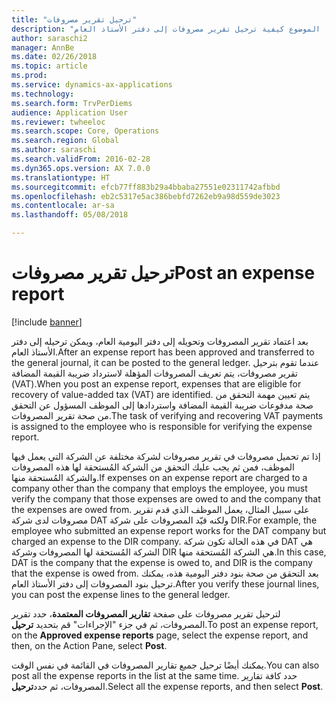 ```yaml
---
title: "ترحيل تقرير مصروفات"
description: "يشرح هذا الموضوع كيفية ترحيل تقرير مصروفات إلى دفتر الأستاذ العام."
author: saraschi2
manager: AnnBe
ms.date: 02/26/2018
ms.topic: article
ms.prod: 
ms.service: dynamics-ax-applications
ms.technology: 
ms.search.form: TrvPerDiems
audience: Application User
ms.reviewer: twheeloc
ms.search.scope: Core, Operations
ms.search.region: Global
ms.author: saraschi
ms.search.validFrom: 2016-02-28
ms.dyn365.ops.version: AX 7.0.0
ms.translationtype: HT
ms.sourcegitcommit: efcb77ff883b29a4bbaba27551e02311742afbbd
ms.openlocfilehash: eb2c5317e5ac386bebfd7262eb9a98d559de3023
ms.contentlocale: ar-sa
ms.lasthandoff: 05/08/2018

---
```


# <a name="post-an-expense-report"></a><span data-ttu-id="1e8a1-103">ترحيل تقرير مصروفات</span><span class="sxs-lookup"><span data-stu-id="1e8a1-103">Post an expense report</span></span>

[!include [banner](../includes/banner.md)]

<span data-ttu-id="1e8a1-104">بعد اعتماد تقرير المصروفات وتحويله إلى دفتر اليومية العام، ويمكن ترحيله إلى دفتر الأستاذ العام.</span><span class="sxs-lookup"><span data-stu-id="1e8a1-104">After an expense report has been approved and transferred to the general journal, it can be posted to the general ledger.</span></span> <span data-ttu-id="1e8a1-105">عندما تقوم بترحيل تقرير مصروفات، يتم تعريف المصروفات المؤهلة لاسترداد ضريبة القيمة المضافة (VAT).</span><span class="sxs-lookup"><span data-stu-id="1e8a1-105">When you post an expense report, expenses that are eligible for recovery of value-added tax (VAT) are identified.</span></span> <span data-ttu-id="1e8a1-106">يتم تعيين مهمة التحقق من صحة مدفوعات ضريبة القيمة المضافة واستردادها إلى الموظف المسؤول عن التحقق من صحة تقرير المصروفات.</span><span class="sxs-lookup"><span data-stu-id="1e8a1-106">The task of verifying and recovering VAT payments is assigned to the employee who is responsible for verifying the expense report.</span></span>

<span data-ttu-id="1e8a1-107">إذا تم تحميل مصروفات في تقرير مصروفات لشركة مختلفة عن الشركة التي يعمل فيها الموظف، فمن ثم يجب عليك التحقق من الشركة المُستحقة لها هذه المصروفات والشركة المُستحقة منها.</span><span class="sxs-lookup"><span data-stu-id="1e8a1-107">If expenses on an expense report are charged to a company other than the company that employs the employee, you must verify the company that those expenses are owed to and the company that the expenses are owed from.</span></span> <span data-ttu-id="1e8a1-108">على سبيل المثال، يعمل الموظف الذي قدم تقرير مصروفات لدى شركة DAT ولكنه قيّد المصروفات على شركة DIR.</span><span class="sxs-lookup"><span data-stu-id="1e8a1-108">For example, the employee who submitted an expense report works for the DAT company but charged an expense to the DIR company.</span></span> <span data-ttu-id="1e8a1-109">في هذه الحالة تكون شركة DAT هي الشركة المُستحقة لها المصروفات وشركة DIR هي الشركة المُستحقة منها.</span><span class="sxs-lookup"><span data-stu-id="1e8a1-109">In this case, DAT is the company that the expense is owed to, and DIR is the company that the expense is owed from.</span></span> <span data-ttu-id="1e8a1-110">بعد التحقق من صحة بنود دفتر اليومية هذه، يمكنك ترحيل بنود المصروفات إلى دفتر الأستاذ العام.</span><span class="sxs-lookup"><span data-stu-id="1e8a1-110">After you verify these journal lines, you can post the expense lines to the general ledger.</span></span>

<span data-ttu-id="1e8a1-111">لترحيل تقرير مصروفات على صفحة **تقارير المصروفات المعتمدة**، حدد تقرير المصروفات، ثم في جزء "الإجراءات" قم بتحديد **ترحيل**.</span><span class="sxs-lookup"><span data-stu-id="1e8a1-111">To post an expense report, on the **Approved expense reports** page, select the expense report, and then, on the Action Pane, select **Post**.</span></span>

<span data-ttu-id="1e8a1-112">يمكنك أيضًا ترحيل جميع تقارير المصروفات في القائمة في نفس الوقت.</span><span class="sxs-lookup"><span data-stu-id="1e8a1-112">You can also post all the expense reports in the list at the same time.</span></span> <span data-ttu-id="1e8a1-113">حدد كافة تقارير المصروفات، ثم حدد**ترحيل**.</span><span class="sxs-lookup"><span data-stu-id="1e8a1-113">Select all the expense reports, and then select **Post**.</span></span>

